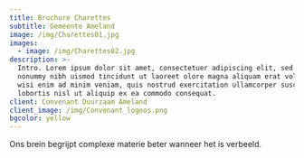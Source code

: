 ```yaml
---
title: Brochure Charettes
subtitle: Gemeente Ameland
image: /img/Charettes01.jpg
images:
  - image: /img/Charettes02.jpg
description: >-
  Intro. Lorem ipsum dolor sit amet, consectetuer adipiscing elit, sed diam
  nonummy nibh uismod tincidunt ut laoreet olore magna aliquam erat volutpat. Ut
  wisi enim ad minim veniam, quis nostrud exercitation ullamcorper suscipit
  lobortis nisl ut aliquip ex ea commodo consequat.
client: Convenant Duurzaam Ameland
client_image: /img/Convenant_logoos.png
bgcolor: yellow
---
```


Ons brein begrijpt complexe materie beter wanneer het is verbeeld.